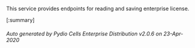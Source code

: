 






This service provides endpoints for reading and saving enterprise license.

[:summary]

###### Auto generated by Pydio Cells Enterprise Distribution v2.0.6 on 23-Apr-2020
